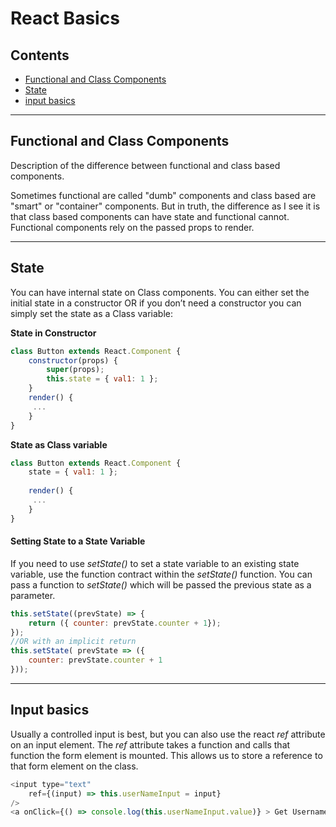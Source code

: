 # React Basics

## Contents

- [Functional and Class Components](#functional-and-class-components)
- [State](#state)
- [input basics](#input-basics)

---

## Functional and Class Components

<div><a name="functional-and-class-components"></a></div>

Description of the difference between functional and class based components.

Sometimes functional are called "dumb" components and class based are "smart" or "container" components.  But in truth, the difference as I see it is that class based components can have state and functional cannot.  Functional components rely on the passed props to render.

---
## State

<div><a name="state"></a></div>

You can have internal state on Class components.  You can either set the initial state in a constructor OR if you don’t need a constructor you can simply set the state as a Class variable:

**State in Constructor**
```javascript
class Button extends React.Component {
	constructor(props) {
		super(props);
		this.state = { val1: 1 };
	}
	render() {
	 ...	
	}
}
```
**State as Class variable**
```javascript
class Button extends React.Component {
	state = { val1: 1 };
	
	render() {
	 ...	
	}
}
```
#### Setting State to a State Variable
If you need to use *setState()* to set a state variable to an existing state variable, use the function contract within the *setState()* function.  You can pass a function to *setState()* which will be passed the previous state as a parameter.

```javascript
this.setState((prevState) => {
	return ({ counter: prevState.counter + 1});
});
//OR with an implicit return 
this.setState( prevState => ({
	counter: prevState.counter + 1
}));
```
---

## Input basics 

<div><a name="input-basics"></a></div>

Usually a controlled input is best, but you can also use the react *ref* attribute on an input element.  The *ref* attribute takes a function and calls that function the form element is mounted.
This allows us to store a reference to that form element on the class.
```javascript
<input type="text"
	ref={(input) => this.userNameInput = input}
/>
<a onClick={() => console.log(this.userNameInput.value)} > Get Username</a>
```